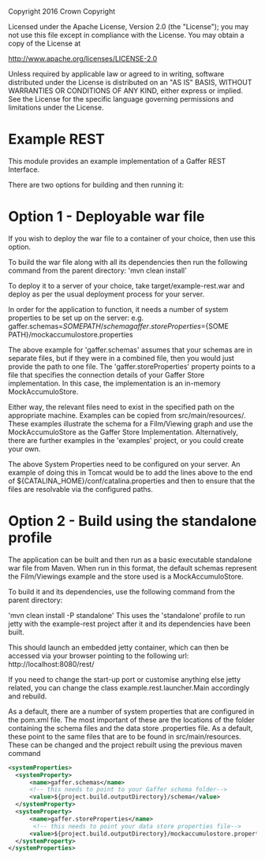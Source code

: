 Copyright 2016 Crown Copyright

Licensed under the Apache License, Version 2.0 (the "License");
you may not use this file except in compliance with the License.
You may obtain a copy of the License at

  http://www.apache.org/licenses/LICENSE-2.0

Unless required by applicable law or agreed to in writing, software
distributed under the License is distributed on an "AS IS" BASIS,
WITHOUT WARRANTIES OR CONDITIONS OF ANY KIND, either express or implied.
See the License for the specific language governing permissions and
limitations under the License.


Example REST
============
This module provides an example implementation of a Gaffer REST Interface.

There are two options for building and then running it:

Option 1 - Deployable war file
==============================

If you wish to deploy the war file to a container of your choice, then use this option.

To build the war file along with all its dependencies then run the following command from the parent directory:
'mvn clean install'

To deploy it to a server of your choice, take target/example-rest.war and deploy as per the usual deployment process for your server.

In order for the application to function, it needs a number of system properties to be set up on the server:
e.g.
gaffer.schemas=${SOME PATH}/schema
gaffer.storeProperties=${SOME PATH}/mockaccumulostore.properties

The above example for 'gaffer.schemas' assumes that your schemas are in separate files, but if they were in a combined file, then you would just provide the path to one file.
The 'gaffer.storeProperties' property points to a file that specifies the connection details of your Gaffer Store implementation. In this case, the implementation is an in-memory MockAccumuloStore.

Either way, the relevant files need to exist in the specified path on the appropriate machine. Examples can be copied from src/main/resources/. These examples illustrate the schema for a Film/Viewing graph and use the MockAccumuloStore as the Gaffer Store Implementation.
Alternatively, there are further examples in the 'examples' project, or you could create your own.

The above System Properties need to be configured on your server. An example of doing this in Tomcat would be to add the lines above to the end of ${CATALINA_HOME}/conf/catalina.properties and then to ensure that the files are resolvable via the configured paths.


Option 2 - Build using the standalone profile
=============================================

The application can be built and then run as a basic executable standalone war file from Maven. When run in this format, the default schemas represent the Film/Viewings example and the store used is a MockAccumuloStore.

To build it and its dependencies, use the following command from the parent directory:

'mvn clean install -P standalone'
This uses the 'standalone' profile to run jetty with the example-rest project after it and its dependencies have been built.

This should launch an embedded jetty container, which can then be accessed via your browser pointing to the following url:
http://localhost:8080/rest/

If you need to change the start-up port or customise anything else jetty related, you can change the class example.rest.launcher.Main accordingly and rebuild.

As a default, there are a number of system properties that are configured in the pom.xml file. The most important of these are the locations of the folder containing the schema
files and the data store .properties file. As a default, these point to the same files that are to be found in src/main/resources. These can be changed and the project rebuilt using the previous maven command

```xml
<systemProperties>
  <systemProperty>
      <name>gaffer.schemas</name>
      <!-- this needs to point to your Gaffer schema folder-->
      <value>${project.build.outputDirectory}/schema</value>
  </systemProperty>
  <systemProperty>
      <name>gaffer.storeProperties</name>
       <!-- this needs to point your data store properties file-->
      <value>${project.build.outputDirectory}/mockaccumulostore.properties</value>
  </systemProperty>
</systemProperties>
```



